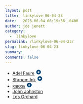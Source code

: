 ```yaml
---
layout: post
title:  linkylove 06-04-23
date:   2023-06-04 08:19:36 -0400
author: joe jenett
category:
  -  linkylove
permalink: /linkylove-06-04-23/
slug: linkylove-06-04-23
summary: 
comments: false
---
```

<ul class="linkylove">
	<li><a title="Adel Faure ‒ Games, music, tools, fonts, ASCII art" href="https://adelfaure.net/">Adel Faure</a> <a class="normaltext" title="source" href="https://waxy.org/2023/05/adel-faures-text-mode-art/"><img src="/images/left-arrow.png" alt="" width="18"></a></li>
	<li><a title="Shroom.Ink" href="https://shroom.ink/">Shroom.Ink</a> <a class="normaltext" title="source" href="https://missmoss.neocities.org/"><img src="/images/left-arrow.png" alt="" width="18"></a></li>
	<li><a title="RIBOSE" href="https://ribo.zone/"><small>RIBOSE</small></a> <a class="normaltext" title="source" href="https://linwood.neocities.org/"><img src="/images/left-arrow.png" alt="" width="18"></a></li>
	<li><a title="John's World Wide Wall Display" href="https://johnjohnston.info/blog/">John Johnston</a></li>
	<li><a title="It's all spinning wheels &amp; self-doubt until the first pot of coffee." href="https://blog.lmorchard.com/">Les Orchard</a></li>
</ul>
<a style="display:none;" href="https://brid.gy/publish/mastodon"><small>(cross-posted to mastodon)</small></a>